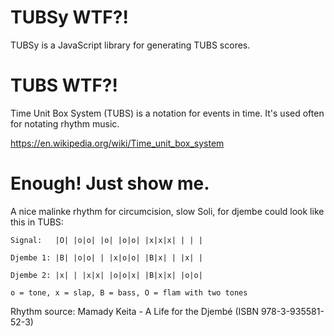 # TUBSy WTF?!
TUBSy is a JavaScript library for generating TUBS scores.

# TUBS WTF?!
Time Unit Box System (TUBS) is a notation for events in time.
It's used often for notating rhythm music.

https://en.wikipedia.org/wiki/Time_unit_box_system

# Enough! Just show me.
A nice malinke rhythm for circumcision, slow Soli, for djembe could look like this in TUBS:

```
Signal:   |O| |o|o| |o| |o|o| |x|x|x| | | |

Djembe 1: |B| |o|o| | |x|o|o| |B|x| | |x| |

Djembe 2: |x| | |x|x| |o|o|x| |B|x|x| |o|o|

o = tone, x = slap, B = bass, O = flam with two tones
```

Rhythm source: Mamady Keita - A Life for the Djembé (ISBN 978-3-935581-52-3)
